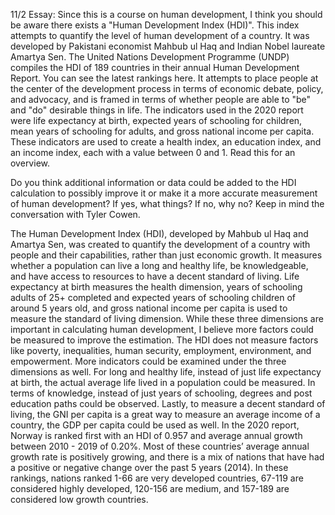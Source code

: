 11/2 Essay: Since this is a course on human development, I think you should be aware there exists a "Human Development Index (HDI)". This index attempts to quantify the level of human development of a country. It was developed by Pakistani economist Mahbub ul Haq and Indian Nobel laureate Amartya Sen. The United Nations Development Programme (UNDP) compiles the HDI of 189 countries in their annual Human Development Report. You can see the latest rankings here. It attempts to place people at the center of the development process in terms of economic debate, policy, and advocacy, and is framed in terms of whether people are able to "be" and "do" desirable things in life. The indicators used in the 2020 report were life expectancy at birth, expected years of schooling for children, mean years of schooling for adults, and gross national income per capita. These indicators are used to create a health index, an education index, and an income index, each with a value between 0 and 1. Read this for an overview.

Do you think additional information or data could be added to the HDI calculation to possibly improve it or make it a more accurate measurement of human development? If yes, what things? If no, why no? Keep in mind the conversation with Tyler Cowen.

The Human Development Index (HDI), developed by Mahbub ul Haq and Amartya Sen, was created to quantify the development of a country with people and their capabilities, rather than just economic growth. It measures whether a population can live a long and healthy life, be knowledgeable, and have access to resources to have a decent standard of living. Life expectancy at birth measures the health dimension, years of schooling adults of 25+ completed and expected years of schooling children of around 5 years old, and gross national income per capita is used to measure the standard of living dimension. While these three dimensions are important in calculating human development, I believe more factors could be measured to improve the estimation. The HDI does not measure factors like poverty, inequalities, human security, employment, environment, and empowerment. More indicators could be examined under the three dimensions as well. For long and healthy life, instead of just life expectancy at birth, the actual average life lived in a population could be measured. In terms of knowledge, instead of just years of schooling, degrees and post education paths could be observed. Lastly, to measure a decent standard of living, the GNI per capita is a great way to measure an average income of a country, the GDP per capita could be used as well. In the 2020 report, Norway is ranked first with an HDI of 0.957 and average annual growth between 2010 - 2019 of 0.20%. Most of these countries’ average annual growth rate is positively growing, and there is a mix of nations that have had a positive or negative change over the past 5 years (2014). In these rankings, nations ranked 1-66 are very developed countries, 67-119 are considered highly developed, 120-156 are medium, and 157-189 are considered low growth countries.
